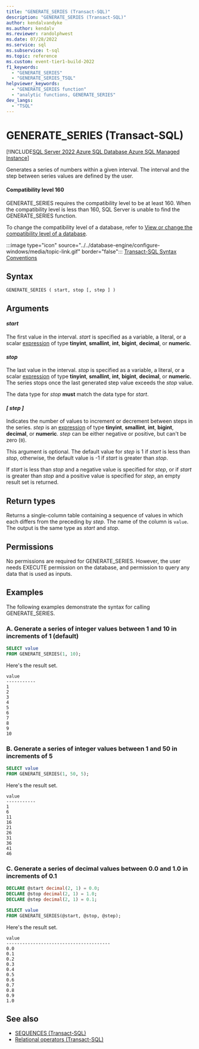 ```yaml
---
title: "GENERATE_SERIES (Transact-SQL)"
description: "GENERATE_SERIES (Transact-SQL)"
author: kendalvandyke
ms.author: kendalv
ms.reviewer: randolphwest
ms.date: 07/28/2022
ms.service: sql
ms.subservice: t-sql
ms.topic: reference
ms.custom: event-tier1-build-2022
f1_keywords:
  - "GENERATE_SERIES"
  - "GENERATE_SERIES_TSQL"
helpviewer_keywords:
  - "GENERATE_SERIES function"
  - "analytic functions, GENERATE_SERIES"
dev_langs:
  - "TSQL"
---
```

# GENERATE_SERIES (Transact-SQL)

[!INCLUDE[SQL Server 2022 Azure SQL Database Azure SQL Managed Instance](../../includes/applies-to-version/sqlserver2022-asdb-asmi-asde.md)]

Generates a series of numbers within a given interval. The interval and the step between series values are defined by the user.

#### Compatibility level 160

GENERATE_SERIES requires the compatibility level to be at least 160. When the compatibility level is less than 160, SQL Server is unable to find the GENERATE_SERIES function.

To change the compatibility level of a database, refer to [View or change the compatibility level of a database](../../relational-databases/databases/view-or-change-the-compatibility-level-of-a-database.md).

:::image type="icon" source="../../database-engine/configure-windows/media/topic-link.gif" border="false"::: [Transact-SQL Syntax Conventions](../language-elements/transact-sql-syntax-conventions-transact-sql.md)

## Syntax

```syntaxsql
GENERATE_SERIES ( start, stop [, step ] )
```

## Arguments

#### *start*

The first value in the interval. *start* is specified as a variable, a literal, or a scalar [expression](../../t-sql/language-elements/expressions-transact-sql.md) of type **tinyint**, **smallint**, **int**, **bigint**, **decimal**, or **numeric**.

#### *stop*

The last value in the interval. *stop* is specified as a variable, a literal, or a scalar [expression](../../t-sql/language-elements/expressions-transact-sql.md) of type **tinyint**, **smallint**, **int**, **bigint**, **decimal**, or **numeric**. The series stops once the last generated step value exceeds the *stop* value.

The data type for *stop* **must** match the data type for *start*.

#### *[ step ]*

Indicates the number of values to increment or decrement between steps in the series. *step* is an [expression](../../t-sql/language-elements/expressions-transact-sql.md) of type **tinyint**, **smallint**, **int**, **bigint**, **decimal**, or **numeric**. *step* can be either negative or positive, but can't be zero (`0`).

This argument is optional. The default value for *step* is 1 if *start* is less than *stop*, otherwise, the default value is -1 if *start* is greater than *stop*.

If *start* is less than *stop* and a negative value is specified for *step*, or if *start* is greater than *stop* and a positive value is specified for *step*, an empty result set is returned.

## Return types

Returns a single-column table containing a sequence of values in which each differs from the preceding by *step*. The name of the column is `value`. The output is the same type as *start* and *stop*.

## Permissions

No permissions are required for GENERATE_SERIES. However, the user needs EXECUTE permission on the database, and permission to query any data that is used as inputs.

## Examples

The following examples demonstrate the syntax for calling GENERATE_SERIES.

### A. Generate a series of integer values between 1 and 10 in increments of 1 (default)

```sql
SELECT value
FROM GENERATE_SERIES(1, 10);
```

Here's the result set.

```output
value
-----------
1
2
3
4
5
6
7
8
9
10
```

### B. Generate a series of integer values between 1 and 50 in increments of 5

```sql
SELECT value
FROM GENERATE_SERIES(1, 50, 5);
```

Here's the result set.

```output
value
-----------
1
6
11
16
21
26
31
36
41
46
```

### C. Generate a series of decimal values between 0.0 and 1.0 in increments of 0.1

```sql
DECLARE @start decimal(2, 1) = 0.0;
DECLARE @stop decimal(2, 1) = 1.0;
DECLARE @step decimal(2, 1) = 0.1;

SELECT value
FROM GENERATE_SERIES(@start, @stop, @step);
```

Here's the result set.

```output
value
---------------------------------------
0.0
0.1
0.2
0.3
0.4
0.5
0.6
0.7
0.8
0.9
1.0
```

## See also

- [SEQUENCES (Transact-SQL)](../../relational-databases/system-information-schema-views/sequences-transact-sql.md)
- [Relational operators (Transact-SQL)](../language-elements/relational-operators-transact-sql.md)
